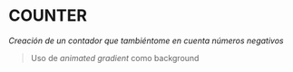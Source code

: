 

# COUNTER 


_Creación de un contador que tambiéntome en cuenta números negativos_



>Uso de _animated gradient_ como background

